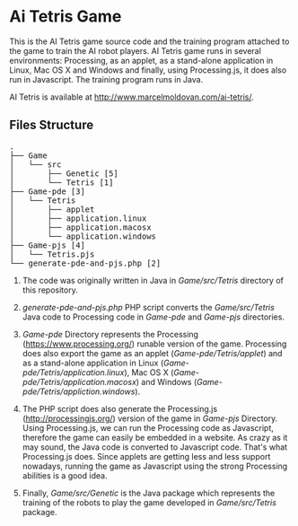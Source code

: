 # Ai Tetris Game

This is the AI Tetris game source code and the training program attached to the game to train the AI robot players.
AI Tetris game runs in several environments: Processing, as an applet, as a stand-alone application in Linux, Mac OS X and Windows and finally, using Processing.js, it does also run in Javascript.
The training program runs in Java.

AI Tetris is available at http://www.marcelmoldovan.com/ai-tetris/.

## Files Structure
<pre>
.
├── Game
│   └── src
│       ├── Genetic [5]
│       └── Tetris [1]
├── Game-pde [3]
│   └── Tetris
│       ├── applet
│       ├── application.linux
│       ├── application.macosx
│       └── application.windows
├── Game-pjs [4]
│   └── Tetris.pjs
└── generate-pde-and-pjs.php [2]
</pre>

1. The code was originally written in Java in *Game/src/Tetris* directory of this repository.

2. *generate-pde-and-pjs.php* PHP script converts the *Game/src/Tetris* Java code to Processing code in *Game-pde* and *Game-pjs* directories.

3. *Game-pde* Directory represents the Processing (https://www.processing.org/) runable version of the game. Processing does also export the game as an applet (*Game-pde/Tetris/applet*) and as a stand-alone application in Linux (*Game-pde/Tetris/application.linux*), Mac OS X (*Game-pde/Tetris/application.macosx*) and Windows (*Game-pde/Tetris/appliction.windows*).

4. The PHP script does also generate the Processing.js (http://processingjs.org/) version of the game in *Game-pjs* Directory. Using Processing.js, we can run the Processing code as Javascript, therefore the game can easily be embedded in a website. As crazy as it may sound, the Java code is converted to Javascript code. That's what Processing.js does. Since applets are getting less and less support nowadays, running the game as Javascript using the strong Processing abilities is a good idea.

5. Finally, *Game/src/Genetic* is the Java package which represents the training of the robots to play the game developed in *Game/src/Tetris* package.
